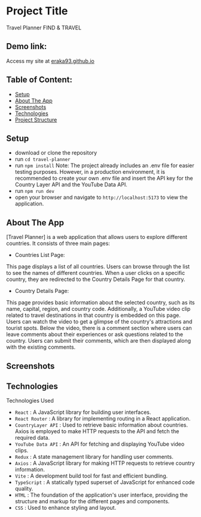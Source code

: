 # Project Title

Travel Planner
FIND & TRAVEL

## Demo link:

Access my site at [eraka93.github.io](https://eraka93.github.io/)

## Table of Content:

- [Setup](#setup)
- [About The App](#about-the-app)
- [Screenshots](#screenshots)
- [Technologies](#technologies)
- [Project Structure](#structure)

## Setup

- download or clone the repository
- run `cd travel-planner`
- run `npm install`
  Note: The project already includes an .env file for easier testing purposes. However, in a production environment, it is recommended to create your own .env file and insert the API key for the Country Layer API and the YouTube Data API.
- run `npm run dev`
- open your browser and navigate to `http://localhost:5173` to view the application.

## About The App

[Travel Planner] is a web application that allows users to explore different countries. It consists of three main pages:

- Countries List Page:

This page displays a list of all countries.
Users can browse through the list to see the names of different countries.
When a user clicks on a specific country, they are redirected to the Country Details Page for that country.

- Country Details Page:

This page provides basic information about the selected country, such as its name, capital, region, and country code.
Additionally, a YouTube video clip related to travel destinations in that country is embedded on this page.
Users can watch the video to get a glimpse of the country's attractions and tourist spots.
Below the video, there is a comment section where users can leave comments about their experiences or ask questions related to the country.
Users can submit their comments, which are then displayed along with the existing comments.

## Screenshots

## Technologies

Technologies Used

- `React` : A JavaScript library for building user interfaces.
- `React Router` : A library for implementing routing in a React application.
- `CountryLayer API` : Used to retrieve basic information about countries. Axios is employed to make HTTP requests to the API and fetch the required data.
- `YouTube Data API` : An API for fetching and displaying YouTube video clips.
- `Redux` : A state management library for handling user comments.
- `Axios` : A JavaScript library for making HTTP requests to retrieve country information.
- `Vite` : A development build tool for fast and efficient bundling.
- `TypeScript` : A statically typed superset of JavaScript for enhanced code quality.
- `HTML` : The foundation of the application's user interface, providing the structure and markup for the different pages and components.
- `CSS` : Used to enhance styling and layout.
